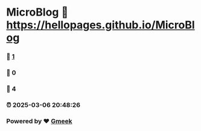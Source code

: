 # MicroBlog :link: https://hellopages.github.io/MicroBlog 
### :page_facing_up: [1](https://hellopages.github.io/MicroBlog/tag.html) 
### :speech_balloon: 0 
### :hibiscus: 4 
### :alarm_clock: 2025-03-06 20:48:26 
### Powered by :heart: [Gmeek](https://github.com/Meekdai/Gmeek)
